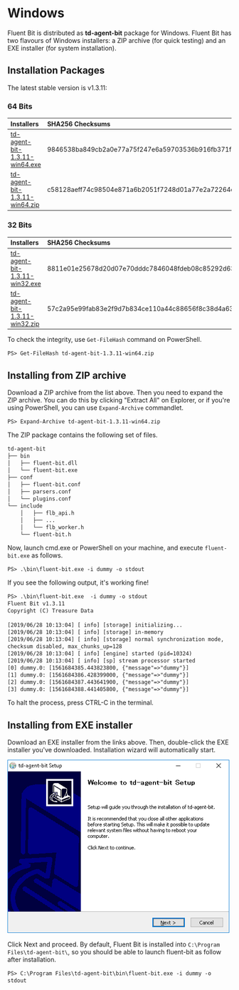 # Windows

Fluent Bit is distributed as **td-agent-bit** package for Windows. Fluent Bit has two flavours of Windows installers: a ZIP archive \(for quick testing\) and an EXE installer \(for system installation\).

## Installation Packages

The latest stable version is v1.3.11:

### 64 Bits

| Installers | SHA256 Checksums |
| :--- | :--- |
| [td-agent-bit-1.3.11-win64.exe](http://fluentbit.io/releases/1.3/td-agent-bit-1.3.11-win64.exe) | 9846538ba849cb2a0e77a75f247e6a59703536b916fb371fc0ac91ee6c372dce |
| [td-agent-bit-1.3.11-win64.zip](http://fluentbit.io/releases/1.3/td-agent-bit-1.3.11-win64.zip) | c58128aeff74c98504e871a6b2051f7248d01a77e2a72264e4f3525c21f6b9c8 |

### 32 Bits

| Installers | SHA256 Checksums |
| :--- | :--- |
| [td-agent-bit-1.3.11-win32.exe](http://fluentbit.io/releases/1.3/td-agent-bit-1.3.11-win32.exe) | 8811e01e25678d20d07e70dddc7846048fdeb08c85292d636ee32d81bcd58ec5 |
| [td-agent-bit-1.3.11-win32.zip](http://fluentbit.io/releases/1.3/td-agent-bit-1.3.11-win32.zip) | 57c2a95e99fab83e2f9d7b834ce110a44c88656f8c38d4a6388c39599314f1bb |

To check the integrity, use `Get-FileHash` command on PowerShell.

```text
PS> Get-FileHash td-agent-bit-1.3.11-win64.zip
```

## Installing from ZIP archive

Download a ZIP archive from the list above. Then you need to expand the ZIP archive. You can do this by clicking "Extract All" on Explorer, or if you're using PowerShell, you can use `Expand-Archive` commandlet.

```text
PS> Expand-Archive td-agent-bit-1.3.11-win64.zip
```

The ZIP package contains the following set of files.

```text
td-agent-bit
├── bin
│   ├── fluent-bit.dll
│   └── fluent-bit.exe
├── conf
│   ├── fluent-bit.conf
│   ├── parsers.conf
│   └── plugins.conf
└── include
    │   ├── flb_api.h
    │   ├── ...
    │   └── flb_worker.h
    └── fluent-bit.h
```

Now, launch cmd.exe or PowerShell on your machine, and execute `fluent-bit.exe` as follows.

```text
PS> .\bin\fluent-bit.exe -i dummy -o stdout
```

If you see the following output, it's working fine!

```text
PS> .\bin\fluent-bit.exe  -i dummy -o stdout
Fluent Bit v1.3.11
Copyright (C) Treasure Data

[2019/06/28 10:13:04] [ info] [storage] initializing...
[2019/06/28 10:13:04] [ info] [storage] in-memory
[2019/06/28 10:13:04] [ info] [storage] normal synchronization mode, checksum disabled, max_chunks_up=128
[2019/06/28 10:13:04] [ info] [engine] started (pid=10324)
[2019/06/28 10:13:04] [ info] [sp] stream processor started
[0] dummy.0: [1561684385.443823800, {"message"=>"dummy"}]
[1] dummy.0: [1561684386.428399000, {"message"=>"dummy"}]
[2] dummy.0: [1561684387.443641900, {"message"=>"dummy"}]
[3] dummy.0: [1561684388.441405800, {"message"=>"dummy"}]
```

To halt the process, press CTRL-C in the terminal.

## Installing from EXE installer

Download an EXE installer from the links above. Then, double-click the EXE installer you've downloaded. Installation wizard will automatically start.

![](../.gitbook/assets/windows_installer%20%281%29.png)

Click Next and proceed. By default, Fluent Bit is installed into `C:\Program Files\td-agent-bit\`, so you should be able to launch fluent-bit as follow after installation.

```text
PS> C:\Program Files\td-agent-bit\bin\fluent-bit.exe -i dummy -o stdout
```
